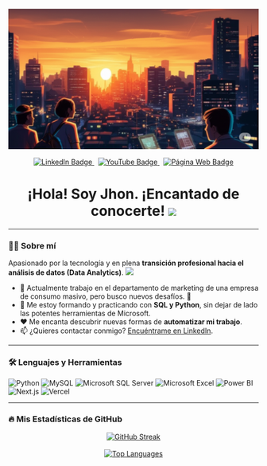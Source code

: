 <p align="center">
  <img src="https://github.com/Kennethguerra3/Kennethguerra3/blob/main/futurista.png" width="800"/>
</p>

<p align="center">
  <a href="https://www.linkedin.com/in/kennethguerras" target="_blank">
    <img src="https://img.shields.io/badge/LinkedIn-0077B5?style=for-the-badge&logo=linkedin&logoColor=white" alt="LinkedIn Badge"/>
  </a>
  &nbsp;
  <a href="https://www.youtube.com/c/YourChannelName" target="_blank"> <img src="https://img.shields.io/badge/YouTube-red?style=for-the-badge&logo=youtube&logoColor=white" alt="YouTube Badge"/>
  </a>
  &nbsp;
  <a href="https://www.warbush.com/" target="_blank">
    <img src="https://img.shields.io/badge/Página_Web-000000?style=for-the-badge&logo=dev.to&logoColor=white" alt="Página Web Badge"/>
  </a>
</p>

<div align="center">
  <h1>
    ¡Hola! Soy Jhon. ¡Encantado de conocerte!
    <img src="https://media.giphy.com/media/hvRJCLFzcasrR4ia7z/giphy.gif" width="30px"/>
  </h1>
</div>

---

### 👩‍💻 Sobre mí

Apasionado por la tecnología y en plena **transición profesional hacia el análisis de datos (Data Analytics)**. <img src="https://media.giphy.com/media/WUlplcMpOCEmTGBtBW/giphy.gif" width="30">

* 🔭 Actualmente trabajo en el departamento de marketing de una empresa de consumo masivo, pero busco nuevos desafíos. 💪
* 🌱 Me estoy formando y practicando con **SQL y Python**, sin dejar de lado las potentes herramientas de Microsoft.
* ❤️ Me encanta descubrir nuevas formas de **automatizar mi trabajo**.
* 📫 ¿Quieres contactar conmigo? [Encuéntrame en LinkedIn](https://www.linkedin.com/in/kennethguerras).

---

### 🛠️ Lenguajes y Herramientas

<p align="left">
  <img src="https://img.shields.io/badge/Python-3776AB?style=for-the-badge&logo=python&logoColor=white" alt="Python"/>
  <img src="https://img.shields.io/badge/MySQL-4479A1?style=for-the-badge&logo=mysql&logoColor=white" alt="MySQL"/>
  <img src="https://img.shields.io/badge/Microsoft%20SQL%20Server-CC2927?style=for-the-badge&logo=microsoft-sql-server&logoColor=white" alt="Microsoft SQL Server"/>
  <img src="https://img.shields.io/badge/Microsoft_Excel-217346?style=for-the-badge&logo=microsoft-excel&logoColor=white" alt="Microsoft Excel"/>
  <img src="https://img.shields.io/badge/Power_BI-F2C811?style=for-the-badge&logo=power-bi&logoColor=white" alt="Power BI"/>
  <br> <img src="https://img.shields.io/badge/Next.js-000000?style=for-the-badge&logo=next.js&logoColor=white" alt="Next.js"/>
  <img src="https://img.shields.io/badge/Vercel-000000?style=for-the-badge&logo=vercel&logoColor=white" alt="Vercel"/>
</p>

---

### 🔥 Mis Estadísticas de GitHub

<p align="center">
  <a href="https://git.io/streak-stats">
    <img src="http://github-readme-streak-stats.herokuapp.com?user=Kennethguerra3&theme=dark&background=000000" alt="GitHub Streak"/>
  </a>
  <br><br> <a href="https://github.com/anuraghazra/github-readme-stats">
    <img src="https://github-readme-stats.vercel.app/api/top-langs/?username=Kennethguerra3&layout=compact&theme=vision-friendly-dark" alt="Top Languages"/>
  </a>
</p>
